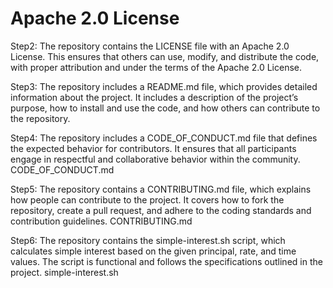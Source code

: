 #  Apache 2.0 License
Step2: The repository contains the LICENSE file with an Apache 2.0 License. This ensures that others can use, modify, and distribute the code, with proper attribution and under the terms of the Apache 2.0 License.

Step3: The repository includes a README.md file, which provides detailed information about the project. It includes a description of the project’s purpose, how to install and use the code, and how others can contribute to the repository.

Step4: The repository includes a CODE_OF_CONDUCT.md file that defines the expected behavior for contributors. It ensures that all participants engage in respectful and collaborative behavior within the community. 
CODE_OF_CONDUCT.md

Step5: The repository contains a CONTRIBUTING.md file, which explains how people can contribute to the project. It covers how to fork the repository, create a pull request, and adhere to the coding standards and contribution guidelines.
CONTRIBUTING.md

Step6: The repository contains the simple-interest.sh script, which calculates simple interest based on the given principal, rate, and time values. The script is functional and follows the specifications outlined in the project.
simple-interest.sh



